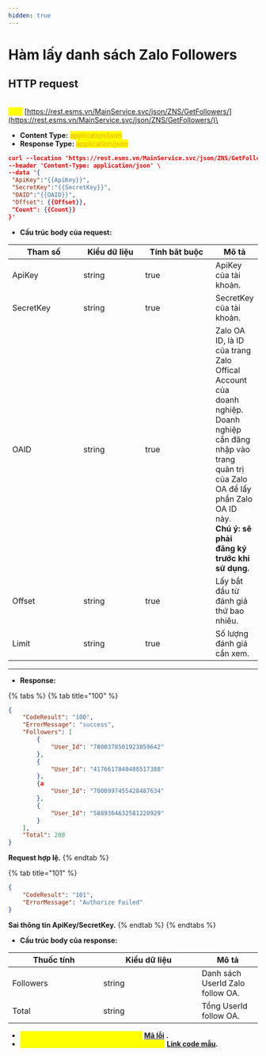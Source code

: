 ```yaml
---
hidden: true
---
```


# Hàm lấy danh sách Zalo Followers

## HTTP request&#x20;

\
<mark style="color:yellow;">**`POST`**</mark> [https://rest.esms.vn/MainService.svc/json/ZNS/GetFollowers/](https://rest.esms.vn/MainService.svc/json/ZNS/GetFollowers/)\


* **Content Type:** <mark style="color:orange;">application/json</mark>
* **Response Type:** <mark style="color:orange;">application/json</mark>

```json
curl --location 'https://rest.esms.vn/MainService.svc/json/ZNS/GetFollowers/' \
--header 'Content-Type: application/json' \
--data '{
 "ApiKey":"{{ApiKey}}",
 "SecretKey":"{{SecretKey}}",
 "OAID":"{{OAID}}",
 "Offset": {{Offset}},
 "Count": {{Count}}
}'
```

* **Cấu trúc body của request:**

<table><thead><tr><th width="143">Tham số</th><th width="129">Kiểu dữ liệu</th><th width="152" data-type="checkbox">Tính băt buộc</th><th>Mô tả</th></tr></thead><tbody><tr><td>ApiKey</td><td>string</td><td>true</td><td>ApiKey của tài khoản.</td></tr><tr><td>SecretKey</td><td>string</td><td>true</td><td>SecretKey của tài khoản.</td></tr><tr><td>OAID</td><td>string</td><td>true</td><td>Zalo OA ID, là ID của trang Zalo Offical Account của doanh nghiệp. <br>Doanh nghiệp cần đăng nhập vào trang quản trị của Zalo OA để lấy phần Zalo OA ID này.<br><strong>Chú ý: sẽ phải đăng ký trước khi sử dụng.</strong></td></tr><tr><td>Offset</td><td>string</td><td>true</td><td>Lấy bắt đầu từ đánh giá thứ bao nhiêu.</td></tr><tr><td>Limit</td><td>string</td><td>true</td><td>Số lượng đánh giá cần xem.</td></tr></tbody></table>

***

* **Response:**

{% tabs %}
{% tab title="100" %}
```json
{
    "CodeResult": "100",
    "ErrorMessage": "success",
    "Followers": [
        {
            "User_Id": "7800378501923859642"
        },
        {
            "User_Id": "4176617840488517388"
        },
        {a
            "User_Id": "7000997455428487634"
        },
        {
            "User_Id": "5889364632581220929"
        }
    ],
    "Total": 208
}
```

**Request hợp lệ.**
{% endtab %}

{% tab title="101" %}
```json
{
    "CodeResult": "101",
    "ErrorMessage": "Authorize Failed"
}
```

**Sai thông tin ApiKey/SecretKey.**
{% endtab %}
{% endtabs %}

* **Cấu trúc body của response:**

<table><thead><tr><th width="168">Thuốc tính</th><th width="183">Kiểu dữ liệu</th><th>Mô tả</th></tr></thead><tbody><tr><td>Followers</td><td>string</td><td>Danh sách UserId Zalo follow OA.</td></tr><tr><td>Total</td><td>string</td><td>Tổng UserId follow OA.</td></tr></tbody></table>

* _<mark style="color:yellow;">**Thông tin chi tiết mã lỗi xem ở bảng:**</mark>_ [**Mã lỗi**](../bang-ma-loi.md) **.**
* _<mark style="color:yellow;">**Lấy code mẫu các ngôn ngữ trên Postman:**</mark>_ [**Link code mẫu**](https://samplefordevelopers.esms.vn/#eff6317f-9595-43ed-9950-102dc8b5c95e)**.**
